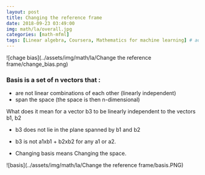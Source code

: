 ```yaml
---
layout: post
title: Changing the reference frame  
date: 2018-09-23 03:49:00
img: math/la/overall.jpg
categories: [math-mfml] 
tags: [Linear algebra, Coursera, Mathematics for machine learning] # add tag
---
```


![chage bias](../assets/img/math/la/Change the reference frame/change_bias.png)

### Basis is a set of n vectors that :
+ are not linear combinations of each other (linearly independent)
+ span the space (the space is then n-dimensional)

What does it mean for a vector b3 to be linearly independent to the vectors b1, b2
+ b3 does not lie in the plane spanned by b1 and b2
+ b3 is not a1xb1 + b2xb2 for any a1 or a2.


+ Changing basis means Changing the space.

![basis](../assets/img/math/la/Change the reference frame/basis.PNG)